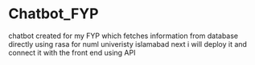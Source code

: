 # Chatbot_FYP
chatbot created for my FYP which fetches information from database directly  using rasa  for numl univeristy islamabad next i will deploy it and connect it with the front end using API
